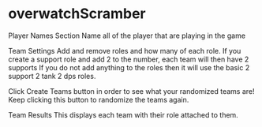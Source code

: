 # overwatchScramber
Player Names Section
  Name all of the player that are playing in the game

Team Settings
  Add and remove roles and how many of each role. 
  If you create a support role and add 2 to the number, each team will then have 2 supports
  If you do not add anything to the roles then it will use the basic 2 support 2 tank 2 dps roles. 
  
Click Create Teams button in order to see what your randomized teams are! Keep clicking this button to randomize the teams again.

Team Results
  This displays each team with their role attached to them.
